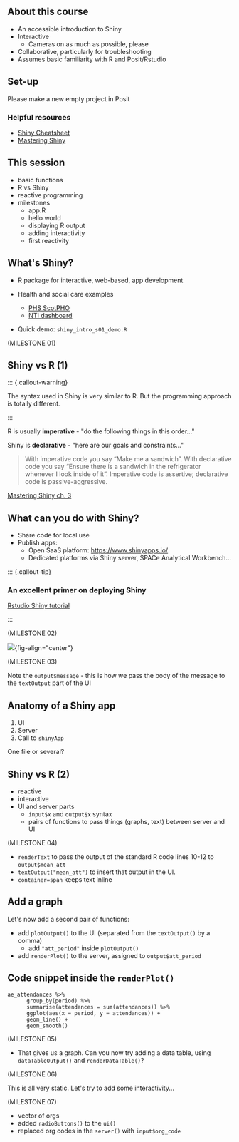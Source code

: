 ## About this course
+ An accessible introduction to Shiny
+ Interactive
  + Cameras on as much as possible, please
+ Collaborative, particularly for troubleshooting
+ Assumes basic familiarity with R and Posit/Rstudio

## Set-up
Please make a new empty project in Posit

### Helpful resources
+ [Shiny Cheatsheet](https://shiny.rstudio.com/images/shiny-cheatsheet.pdf)
+ [Mastering Shiny](https://mastering-shiny.org/index.html)

## This session
+ basic functions
+ R vs Shiny
+ reactive programming
+ milestones
  + app.R
  + hello world
  + displaying R output
  + adding interactivity
  + first reactivity
  
## What's Shiny?

* R package for interactive, web-based, app development

* Health and social care examples
  + [PHS ScotPHO](https://scotland.shinyapps.io/ScotPHO_profiles_tool/)
  + [NTI dashboard](https://scotland.shinyapps.io/nhs-prescribing-nti/)
  
* Quick demo: `shiny_intro_s01_demo.R`

(MILESTONE 01)

## Shiny vs R (1)

::: {.callout-warning}

The syntax used in Shiny is very similar to R. But the programming approach is totally different.

:::

R is usually **imperative** - "do the following things in this order..."

Shiny is **declarative** - "here are our goals and constraints..." 

> With imperative code you say “Make me a sandwich”. With declarative code you say “Ensure there is a sandwich in the refrigerator whenever I look inside of it”. Imperative code is assertive; declarative code is passive-aggressive.

[Mastering Shiny ch. 3](https://mastering-shiny.org/basic-reactivity.html#imperative-vs-declarative-programming)

## What can you do with Shiny?
* Share code for local use
* Publish apps:
  * Open SaaS platform: https://www.shinyapps.io/
  * Dedicated platforms via Shiny server, SPACe Analytical Workbench...

::: {.callout-tip}

### An excellent primer on deploying Shiny

[Rstudio Shiny tutorial](https://shiny.rstudio.com/tutorial/written-tutorial/lesson7/)

:::

(MILESTONE 02)

![](..//images//image-2077227059.png){fig-align="center"}

(MILESTONE 03)

Note the `output$message` - this is how we pass the body of the message to the `textOutput` part of the UI

## Anatomy of a Shiny app

1. UI
2. Server
3. Call to `shinyApp`

One file or several?

## Shiny vs R (2)
+ reactive
+ interactive
+ UI and server parts
  + `input$x` and `output$x` syntax
  + pairs of functions to pass things (graphs, text) between server and UI 

(MILESTONE 04)

+ `renderText` to pass the output of the standard R code lines 10-12 to `output$mean_att`
+ `textOutput("mean_att")` to insert that output in the UI. 
+ `container=span` keeps text inline

## Add a graph

Let's now add a second pair of functions:

+ add `plotOutput()` to the UI (separated from the `textOutput()` by a comma)
  + add `"att_period"` inside `plotOutput()`
+ add `renderPlot()` to the server, assigned to `output$att_period`

## Code snippet inside the `renderPlot()`

```{r}
ae_attendances %>%
      group_by(period) %>%
      summarise(attendances = sum(attendances)) %>%
      ggplot(aes(x = period, y = attendances)) +
      geom_line() +
      geom_smooth()
```

(MILESTONE 05)

+ That gives us a graph. Can you now try adding a data table, using `dataTableOutput()` and `renderDataTable()`?

(MILESTONE 06)

This is all very static. Let's try to add some interactivity...

(MILESTONE 07)

+ vector of orgs
+ added `radioButtons()` to the `ui()`
+ replaced org codes in the `server()` with `input$org_code`

